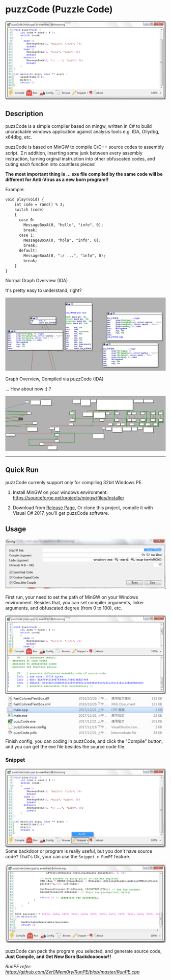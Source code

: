 # puzzCode (Puzzle Code)

![螢幕快照 2017-12-21 上午6.21.38.png](resources/02666CA47DBF6E48FF90A7D53556B865.png)

## Description

puzzCode is a simple compiler based on mingw, written in C# to build uncrackable windows application against analysis tools e.g. IDA, Ollydbg, x64dbg, etc.

puzzCode is based on MinGW to compile C/C++ source codes to assembly script. Ｉn addition, inserting some junk between every assembly instruction, turning orginal instruction into other obfuscated codes, and cuting each function into countless pieces! 

**The most important thing is ... exe file compiled by the same code will be different for Anti-Virus as a new born program!!**

Example: 
```
void play(void) {
    int code = rand() % 3;
    switch (code)
    {
      case 0:
        MessageBoxA(0, "hello", "info", 0);
        break;
      case 1:
        MessageBoxA(0, "hola", "info", 0);
        break;
      default:
        MessageBoxA(0, ":/ ...", "info", 0);
        break;
    }
}   
```

Normal Graph Overview (IDA)

It's pretty easy to understand, right?

![螢幕快照 2017-12-21 上午5.44.18.png](resources/F3D0B8CD285ECAD326C72873AA2D0146.png)

Graph Overview, Compiled via puzzCode (IDA)

... How about now :) ?

![螢幕快照 2017-12-21 上午6.16.17.png](resources/94BA0F1EF7491E9BE5F71BBE80881634.png)

---

## Quick Run

puzzCode currenly support only for compiling 32bit Windows PE.

1. Install MinGW on your windows environment:
  https://sourceforge.net/projects/mingw/files/Installer

2. Download from [Release Page](https://github.com/aaaddress1/puzzCode/releases), Or clone this project, compile it with Visual C# 2017, you'll get puzzCode software.

## Usage

![螢幕快照 2017-12-21 上午5.36.29.png](resources/454D56B8EF05426D6AE99B82B2F8A166.png)

First run, your need to set the path of MinGW on your Windows environment. Besides that, you can set compiler arguments, linker arguments, and obfuscated degree (from 0 to 100), etc.

![螢幕快照 2017-12-21 上午6.17.08.png](resources/89EFD46DE61B09F2793982E124C535B4.png)
![螢幕快照 2017-12-21 上午6.26.18.png](resources/D6DD734B6E8B5323148B0F707C5053B8.png)
Finish config, you can coding in puzzCode, and click the "Compile" button, and you can get the exe file besides the source code file.

### Snippet
![螢幕快照 2017-12-21 上午6.27.23.png](resources/7468CD0110210F9087DEB8A3FE84F929.png)
Some backdoor or program is really useful, but you don't have source code? That's Ok, your can use the `Snippet > RunPE` feature. 

![螢幕快照 2017-12-21 上午6.29.06.png](resources/B123B443F08DF005A368FA6FD60B8EC9.png)

puzzCode can pack the program you selected, and generate source code, **Just Compile, and Get New Born Backdoooooor!!**

*RunPE refer: https://github.com/Zer0Mem0ry/RunPE/blob/master/RunPE.cpp*

